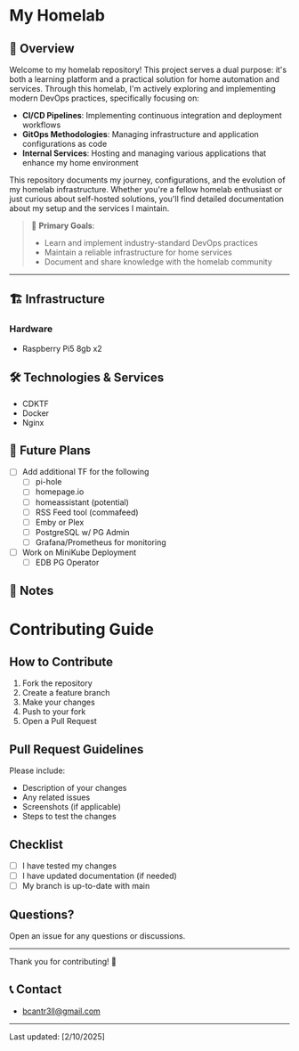 # My Homelab



## 📝 Overview
Welcome to my homelab repository! This project serves a dual purpose: it's both a learning platform and a practical solution for home automation and services. Through this homelab, I'm actively exploring and implementing modern DevOps practices, specifically focusing on:

- **CI/CD Pipelines**: Implementing continuous integration and deployment workflows
- **GitOps Methodologies**: Managing infrastructure and application configurations as code
- **Internal Services**: Hosting and managing various applications that enhance my home environment

This repository documents my journey, configurations, and the evolution of my homelab infrastructure. Whether you're a fellow homelab enthusiast or just curious about self-hosted solutions, you'll find detailed documentation about my setup and the services I maintain.

> 🎯 **Primary Goals**:
> - Learn and implement industry-standard DevOps practices
> - Maintain a reliable infrastructure for home services
> - Document and share knowledge with the homelab community

---


## 🏗️ Infrastructure
### Hardware
- Raspberry Pi5 8gb x2 

<!-- ### Network
- TBD -->

## 🛠️ Technologies & Services
- CDKTF
- Docker
- Nginx

<!-- ## 📊 Services Running
| Service | Purpose | Port | URL |
|---------|---------|------|-----|
| Service1 | Description | xxxx | http://... |
| Service2 | Description | xxxx | http://... | -->

<!-- ## 🏃‍♂️ Getting Started -->
<!-- ### Prerequisites
- CDKTF
- Python
  - pipenv
- NodeJS
  - @v22.0.0 for CDK compatibility
- Docker
- Terraform
- MiniKube -->


<!-- ### Installation

## 📁 Directory Structure


## 🔧 Configuration
[Instructions for basic configuration and setup] -->

<!-- ## 🔐 Security
- [Security measures implemented]
- [Best practices followed]
- [Network security details] -->

<!-- ## 🔄 Backup Strategy
- [Backup procedures]
- [Recovery processes]
- [Data retention policies] -->

<!-- ## 📈 Monitoring
- [Monitoring tools used]
- [Alert system details]
- [Metrics collected] -->

## 🚀 Future Plans
- [ ] Add additional TF for the following
  - [ ] pi-hole
  - [ ] homepage.io
  - [ ] homeassistant (potential)
  - [ ] RSS Feed tool (commafeed)
  - [ ] Emby or Plex
  - [ ] PostgreSQL w/ PG Admin
  - [ ] Grafana/Prometheus for monitoring
- [ ] Work on MiniKube Deployment
  - [ ] EDB PG Operator

## 📝 Notes
<!-- - [Important notes]
- [Known issues]
- [Troubleshooting tips] -->

# Contributing Guide

## How to Contribute

1. Fork the repository
2. Create a feature branch
3. Make your changes
4. Push to your fork
5. Open a Pull Request

## Pull Request Guidelines

Please include:
- Description of your changes
- Any related issues
- Screenshots (if applicable)
- Steps to test the changes

## Checklist
- [ ] I have tested my changes
- [ ] I have updated documentation (if needed)
- [ ] My branch is up-to-date with main

## Questions?
Open an issue for any questions or discussions.

---
Thank you for contributing! 🙏


<!-- ## 📜 License -->

## 📞 Contact
- bcantr3ll@gmail.com

<!-- ## 🙏 Acknowledgments -->

---
Last updated: [2/10/2025]

